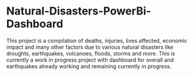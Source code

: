 # Natural-Disasters-PowerBi-Dashboard
This project is a compilation of deaths, injuries, lives affected, economic impact and many other factors due to various natural disasters like droughts, earthquakes, volcanoes, floods, storms and more. This is currently a work in progress project with dashboard for overall and earthquakes already working and remaining currently in progress. 
